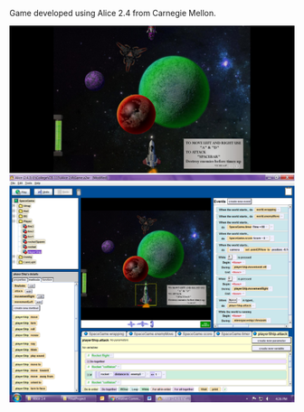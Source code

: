 Game developed using Alice 2.4 from Carnegie Mellon.

![Display of game](capture00.jpeg)
![Some of the instructions](NotBad.png)
